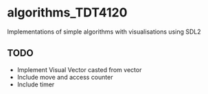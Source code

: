 # algorithms_TDT4120
Implementations of simple algorithms with visualisations using SDL2

## TODO

- Implement Visual Vector casted from vector
- Include move and access counter
- Include timer
